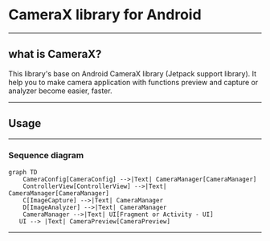 # CameraX library for Android

----
## what is CameraX?

This library's base on Android CameraX library (Jetpack support library). It help you to make camera application with functions preview and capture or analyzer become easier, faster.

----


## Usage
----
### Sequence diagram

```mermaid
graph TD
    CameraConfig[CameraConfig] -->|Text| CameraManager[CameraManager]
    ControllerView[ControllerView] -->|Text| CameraManager[CameraManager]
    C[ImageCapture] -->|Text| CameraManager
    D[ImageAnalyzer] -->|Text| CameraManager
    CameraManager -->|Text| UI[Fragment or Activity - UI]
   UI --> |Text| CameraPreview[CameraPreview]
```
----
